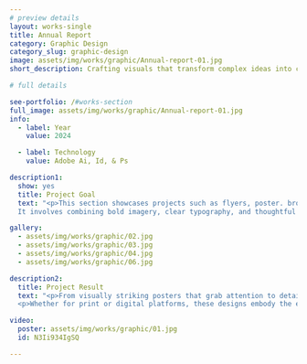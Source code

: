 ```yaml
---
# preview details
layout: works-single
title: Annual Report
category: Graphic Design
category_slug: graphic-design
image: assets/img/works/graphic/Annual-report-01.jpg
short_description: Crafting visuals that transform complex ideas into clear, engaging, and impactful designs.

# full details

see-portfolio: /#works-section
full_image: assets/img/works/graphic/Annual-report-01.jpg
info:
  - label: Year
    value: 2024

  - label: Technology
    value: Adobe Ai, Id, & Ps

description1:
  show: yes
  title: Project Goal
  text: "<p>This section showcases projects such as flyers, poster. brochures, and infographic,  where information and design merge seamlessly to captivate and inform audiences.
  It involves combining bold imagery, clear typography, and thoughtful composition to captivate viewers and communicate essential information. For this yoga class poster, I crafted a dynamic and harmonious design using Adobe Indesign and Photoshop balancing serene visuals with impactful text to reflect the calming yet empowering essence of yoga.</p>"

gallery:
  - assets/img/works/graphic/02.jpg
  - assets/img/works/graphic/03.jpg
  - assets/img/works/graphic/04.jpg
  - assets/img/works/graphic/06.jpg

description2:
  title: Project Result
  text: "<p>From visually striking posters that grab attention to detailed infographic that make data accessible and brochures that convey compelling narratives. these projects reflect my commitment to clarity, creativity, and purposeful communication.</p>
  <p>Whether for print or digital platforms, these designs embody the essence of effective information delivery.</p>"

video:
  poster: assets/img/works/graphic/01.jpg
  id: N3Ii934IgSQ

---
```

